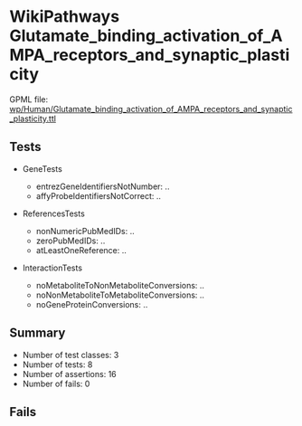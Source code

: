 # WikiPathways Glutamate_binding_activation_of_AMPA_receptors_and_synaptic_plasticity

GPML file: [wp/Human/Glutamate_binding_activation_of_AMPA_receptors_and_synaptic_plasticity.ttl](../wp/Human/Glutamate_binding_activation_of_AMPA_receptors_and_synaptic_plasticity.ttl)

## Tests

* GeneTests
    * entrezGeneIdentifiersNotNumber: ..
    * affyProbeIdentifiersNotCorrect: ..

* ReferencesTests
    * nonNumericPubMedIDs: ..
    * zeroPubMedIDs: ..
    * atLeastOneReference: ..

* InteractionTests
    * noMetaboliteToNonMetaboliteConversions: ..
    * noNonMetaboliteToMetaboliteConversions: ..
    * noGeneProteinConversions: ..

## Summary

* Number of test classes: 3
* Number of tests: 8
* Number of assertions: 16
* Number of fails: 0

## Fails

